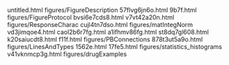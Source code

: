 untitled.html
figures/FigureDescription
57flvg6jn6o.html
9b7f.html
figures/FigureProtocol
bvsi6e7cds8.html
v7vt42a20n.html
figures/ResponseCharac
cujl4tn7dso.html
figures/matIntegNorm
vd3jimqoe4.html
caol2b6r7fg.html
a1ifhmv86fg.html
st8dq7gl608.html
k20saiucdt8.html
f11f.html
figures/PBConnections
878t3ut5a9o.html
figures/LinesAndTypes
1562e.html
17fe5.html
figures/statistics_histograms
v41vknmcp3g.html
figures/drugExamples